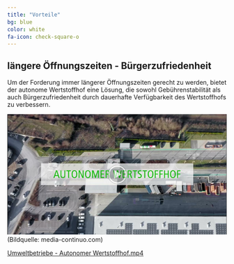 ```yaml
---
title: "Vorteile"
bg: blue
color: white
fa-icon: check-square-o
---
```


## längere Öffnungszeiten - Bürgerzufriedenheit

Um der Forderung immer längerer Öffnungszeiten gerecht zu werden, bietet der autonome Wertstoffhof eine Lösung, die sowohl Gebührenstabilität als auch Bürgerzufriedenheit durch dauerhafte Verfügbarkeit des Wertstoffhofs zu verbessern.

[![Umweltbetriebe - Autonomer Wertstoffhof](img/20240119145212.png)](https://drive.google.com/file/d/1gevxmWaMJE0Kyz2AVImeIs8Tgq-52dWS/view)
(Bildquelle: media-continuo.com)

[Umweltbetriebe - Autonomer Wertstoffhof.mp4](https://drive.google.com/file/d/1gevxmWaMJE0Kyz2AVImeIs8Tgq-52dWS/view?usp=sharing)
